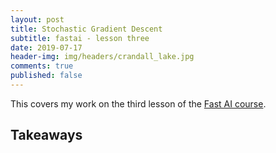 ```yaml
---
layout: post
title: Stochastic Gradient Descent
subtitle: fastai - lesson three
date: 2019-07-17
header-img: img/headers/crandall_lake.jpg
comments: true
published: false
---
```


This covers my work on the third lesson of the [Fast AI course](https://course.fast.ai/).  

## Takeaways


